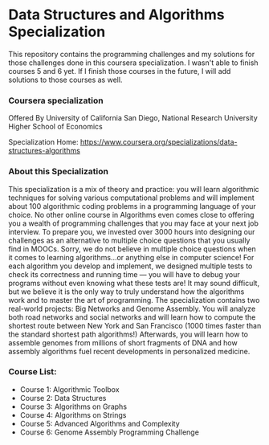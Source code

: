 # Data Structures and Algorithms Specialization

This repository contains the programming challenges and my solutions for those challenges done in this coursera specialization. I wasn't able to finish courses 5 and 6 yet. If I finish those courses in the future, I will add solutions to those courses as well.

### Coursera specialization

Offered By University of California San Diego, National Research University Higher School of Economics

Specialization Home: https://www.coursera.org/specializations/data-structures-algorithms

### About this Specialization
This specialization is a mix of theory and practice: you will learn algorithmic techniques for solving various computational problems and will implement about 100 algorithmic coding problems in a programming language of your choice. No other online course in Algorithms even comes close to offering you a wealth of programming challenges that you may face at your next job interview. To prepare you, we invested over 3000 hours into designing our challenges as an alternative to multiple choice questions that you usually find in MOOCs. Sorry, we do not believe in multiple choice questions when it comes to learning algorithms...or anything else in computer science! For each algorithm you develop and implement, we designed multiple tests to check its correctness and running time — you will have to debug your programs without even knowing what these tests are! It may sound difficult, but we believe it is the only way to truly understand how the algorithms work and to master the art of programming. The specialization contains two real-world projects: Big Networks and Genome Assembly. You will analyze both road networks and social networks and will learn how to compute the shortest route between New York and San Francisco (1000 times faster than the standard shortest path algorithms!) Afterwards, you will learn how to assemble genomes from millions of short fragments of DNA and how assembly algorithms fuel recent developments in personalized medicine.

### Course List:
* Course 1: Algorithmic Toolbox
* Course 2: Data Structures
* Course 3: Algorithms on Graphs
* Course 4: Algorithms on Strings
* Course 5: Advanced Algorithms and Complexity
* Course 6: Genome Assembly Programming Challenge
